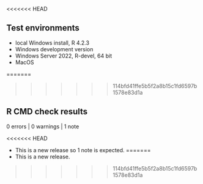 <<<<<<< HEAD
## Test environments
* local Windows install, R 4.2.3
* Windows development version 
* Windows Server 2022, R-devel, 64 bit 
* MacOS

=======
>>>>>>> 114bfd41ffe5b5f2a8b15c1fd6597b1578e83d1a
## R CMD check results

0 errors | 0 warnings | 1 note

<<<<<<< HEAD
* This is a new release so 1 note is expected.
=======
* This is a new release.
>>>>>>> 114bfd41ffe5b5f2a8b15c1fd6597b1578e83d1a
